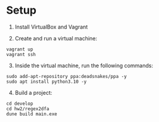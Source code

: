 # Setup

1. Install VirtualBox and Vagrant

2. Create and run a virtual machine: 
```
vagrant up
vagrant ssh
```

3. Inside the virtual machine, run the following commands:
```
sudo add-apt-repository ppa:deadsnakes/ppa -y
sudo apt install python3.10 -y
```

4. Build a project:
```
cd develop
cd hw2/regex2dfa
dune build main.exe
```

